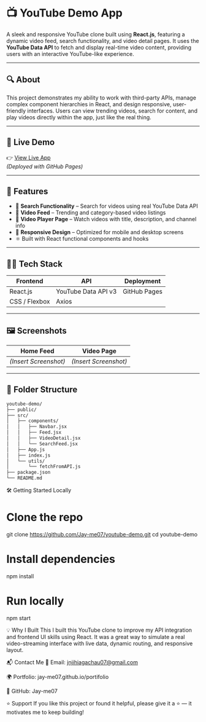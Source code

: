 # 📺 YouTube Demo App

A sleek and responsive YouTube clone built using **React.js**, featuring a dynamic video feed, search functionality, and video detail pages. It uses the **YouTube Data API** to fetch and display real-time video content, providing users with an interactive YouTube-like experience.

---

## 🔍 About

This project demonstrates my ability to work with third-party APIs, manage complex component hierarchies in React, and design responsive, user-friendly interfaces. Users can view trending videos, search for content, and play videos directly within the app, just like the real thing.

---

## 🚀 Live Demo

👉 [View Live App](https://jay-me07.github.io/youtube-demo/)  
*(Deployed with GitHub Pages)*

---

## 🎯 Features

- 🔎 **Search Functionality** – Search for videos using real YouTube Data API
- 🧩 **Video Feed** – Trending and category-based video listings
- 🎥 **Video Player Page** – Watch videos with title, description, and channel info
- 📱 **Responsive Design** – Optimized for mobile and desktop screens
- ⚛️ Built with React functional components and hooks

---

## 🧑‍💻 Tech Stack

| Frontend       | API               | Deployment       |
|----------------|--------------------|------------------|
| React.js       | YouTube Data API v3 | GitHub Pages     |
| CSS / Flexbox  | Axios              |                  |

---

## 🖼️ Screenshots

| Home Feed | Video Page |
|-----------|------------|
| *(Insert Screenshot)* | *(Insert Screenshot)* |

---

## 📁 Folder Structure

```bash
youtube-demo/
├── public/
├── src/
│   ├── components/
│   │   ├── Navbar.jsx
│   │   ├── Feed.jsx
│   │   ├── VideoDetail.jsx
│   │   └── SearchFeed.jsx
│   ├── App.js
│   ├── index.js
│   └── utils/
│       └── fetchFromAPI.js
├── package.json
└── README.md
````

🛠️ Getting Started Locally
# Clone the repo
git clone https://github.com/Jay-me07/youtube-demo.git
cd youtube-demo

# Install dependencies
npm install

# Run locally
npm start

💡 Why I Built This
I built this YouTube clone to improve my API integration and frontend UI skills using React. It was a great way to simulate a real video-streaming interface with live data, dynamic routing, and responsive layout.

📬 Contact Me
📧 Email: jnjihiagachau07@gmail.com

🌍 Portfolio: jay-me07.github.io/portifolio

🐙 GitHub: Jay-me07

⭐ Support
If you like this project or found it helpful, please give it a ⭐ — it motivates me to keep building!
